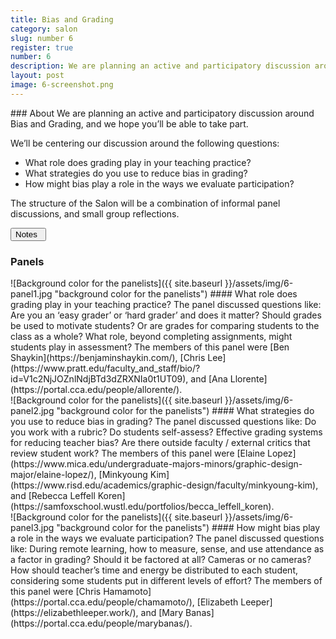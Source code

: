 ```yaml
---
title: Bias and Grading
category: salon
slug: number 6
register: true
number: 6
description: We are planning an active and participatory discussion around Bias and Grading, and we hope you’ll be able to take part.
layout: post
image: 6-screenshot.png
---
```

<section class="intro-material" markdown="1">
<div class="intro-text" markdown="1">
### About
We are planning an active and participatory discussion around Bias and Grading, and we hope you’ll be able to take part.

We’ll be centering our discussion around the following questions:
* What role does grading play in your teaching practice?
* What strategies do you use to reduce bias in grading?
* How might bias play a role in the ways we evaluate participation?

The structure of the Salon will be a combination of informal panel discussions, and small group reflections.
</div>
<div class="intro-button">
<a href="https://docs.google.com/document/d/1UxXIfkFKuE6lp8A3V_GB5e1JWKTtPIVZZFo7BHTlzCo/edit"><button>Notes&ensp;<i class="fas fa-long-arrow-alt-down"></i></button></a>
</div>
</section>

### Panels
<section class="presenter-container-odd" markdown="1">
<article markdown="1">
![Background color for the panelists]({{ site.baseurl }}/assets/img/6-panel1.jpg "background color for the panelists")
#### What role does grading play in your teaching practice?
The panel discussed questions like: Are you an ‘easy grader’ or ‘hard grader’ and does it matter? Should grades be used to motivate students? Or are grades for comparing students to the class as a whole? What role, beyond completing assignments, might students play in assessment? The members of this panel were [Ben Shaykin](https://benjaminshaykin.com/), [Chris Lee](https://www.pratt.edu/faculty_and_staff/bio/?id=V1c2NjJOZnlNdjBTd3dZRXNIa0t1UT09), and [Ana Llorente](https://portal.cca.edu/people/allorente/).
</article>

<article markdown="1">
![Background color for the panelists]({{ site.baseurl }}/assets/img/6-panel2.jpg "background color for the panelists")
#### What strategies do you use to reduce bias in grading?
The panel discussed questions like: Do you work with a rubric? Do students self-assess? Effective grading systems for reducing teacher bias? Are there outside faculty / external critics that review student work? The members of this panel were [Elaine Lopez](https://www.mica.edu/undergraduate-majors-minors/graphic-design-major/elaine-lopez/), [Minkyoung Kim](https://www.risd.edu/academics/graphic-design/faculty/minkyoung-kim), and [Rebecca Leffell Koren](https://samfoxschool.wustl.edu/portfolios/becca_leffell_koren).
</article>

<article markdown="1">
![Background color for the panelists]({{ site.baseurl }}/assets/img/6-panel3.jpg "background color for the panelists")
#### How might bias play a role in the ways we evaluate participation?
The panel discussed questions like: During remote learning, how to measure, sense, and use attendance as a factor in grading? Should it be factored at all? Cameras or no cameras? How should teacher’s time and energy be distributed to each student, considering some students put in different levels of effort? The members of this panel were [Chris Hamamoto](https://portal.cca.edu/people/chamamoto/), [Elizabeth Leeper](https://elizabethleeper.work/), and [Mary Banas](https://portal.cca.edu/people/marybanas/).
</article>

</section>
